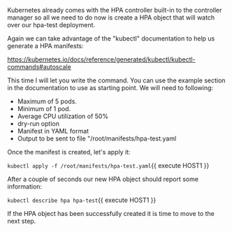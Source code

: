 Kubernetes already comes with the HPA controller built-in to the controller manager so all we need to do now is create a HPA object that will watch over our hpa-test deployment.

Again we can take advantage of the "kubectl" documentation to help us generate a HPA manifests:

https://kubernetes.io/docs/reference/generated/kubectl/kubectl-commands#autoscale

This time I will let you write the command. You can use the example section in the documentation to use as starting point. We will need to following:

* Maximum of 5 pods.
* Minimum of 1 pod.
* Average CPU utilization of 50%
* dry-run option 
* Manifest in YAML format
* Output to be sent to file "/root/manifests/hpa-test.yaml

Once the manifest is created, let's apply it:

`kubectl apply -f /root/manifests/hpa-test.yaml`{{ execute HOST1 }}

After a couple of seconds our new HPA object should report some information:

`kubectl describe hpa hpa-test`{{ execute HOST1 }}

If the HPA object has been successfully created it is time to move to the next step.
